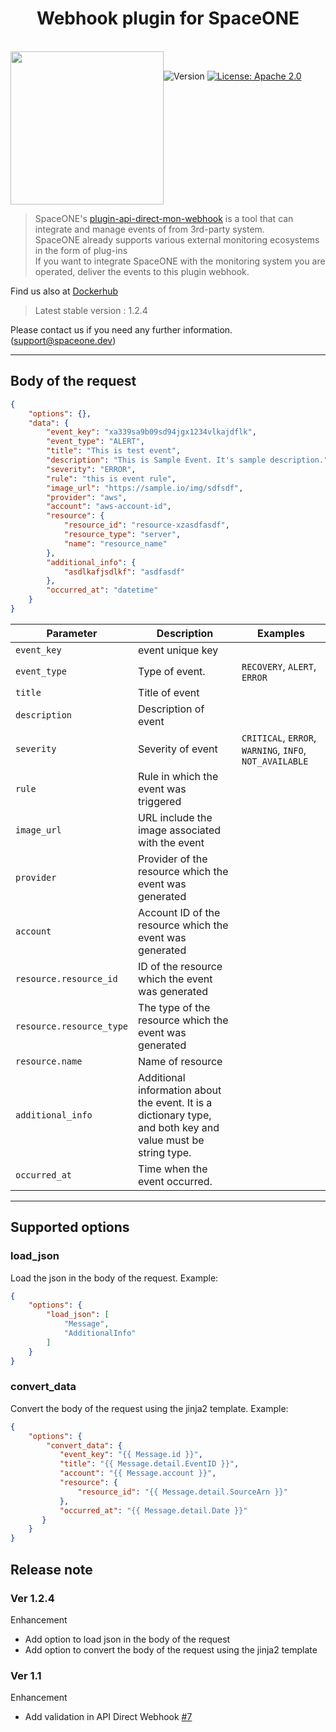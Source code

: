 <h1 align="center">Webhook plugin for SpaceONE</h1>  

<br/>  
<div align="center" style="display:flex;">  
  <img width="245" src="https://user-images.githubusercontent.com/35549653/76694897-de236300-66bb-11ea-9ace-b9edde9c12da.png">  
  <p> 
   <br>
    <img  alt="Version"  src="https://img.shields.io/badge/version-1.1-blue.svg?cacheSeconds=2592000"  />    
    <a  href="https://www.apache.org/licenses/LICENSE-2.0"  target="_blank">  
        <img  alt="License: Apache 2.0"  src="https://img.shields.io/badge/License-Apache 2.0-yellow.svg"  />  
    </a> 
    </p> 
</div>    



> SpaceONE's [plugin-api-direct-mon-webhook](https://github.com/spaceone-dev/plugin-api-direct-mon-webhook) 
 is a tool that can integrate and manage events of from 3rd-party system.   
> SpaceONE already supports various external monitoring ecosystems in the form of plug-ins   
> If you want to integrate SpaceONE with the monitoring system you are operated, deliver the events to this plugin webhook.

Find us also at [Dockerhub](https://hub.docker.com/repository/docker/spaceone/plugin-api-direct-mon-webhook)
> Latest stable version : 1.2.4

Please contact us if you need any further information. (support@spaceone.dev)

---

## Body of the request

```json
{
    "options": {},
    "data": {
        "event_key": "xa339sa9b09sd94jgx1234vlkajdflk",
        "event_type": "ALERT",
        "title": "This is test event",
        "description": "This is Sample Event. It's sample description.",
        "severity": "ERROR",
        "rule": "this is event rule",
        "image_url": "https://sample.io/img/sdfsdf",
        "provider": "aws",
        "account": "aws-account-id",
        "resource": {
            "resource_id": "resource-xzasdfasdf",
            "resource_type": "server",
            "name": "resource_name"
        },
        "additional_info": {
            "asdlkafjsdlkf": "asdfasdf"
        },
        "occurred_at": "datetime"
    }
}
```

| **Parameter**            | **Description**      | **Examples**  |
|--------------------------| -------------------- | ------------- | 
| `event_key`              | event unique key     | |
| `event_type`             | Type of event.       | `RECOVERY`, `ALERT`, `ERROR` |
| `title`                  | Title of event       | |
| `description`            | Description of event | |
| `severity`               | Severity of event    | `CRITICAL`, `ERROR`, `WARNING`, `INFO`, `NOT_AVAILABLE` |
| `rule`                   | Rule in which the event was triggered                  | |
| `image_url`              | URL include the image associated with the event        | |
| `provider`               | Provider of the resource which the event was generated | |
| `account`                | Account ID of the resource which the event was generated| |
| `resource.resource_id`   | ID of the resource which the event was generated       | |
| `resource.resource_type` | The type of the resource which the event was generated | |
| `resource.name`          | Name of resource | |
| `additional_info`        | Additional information about the event. It is a dictionary type, and both key and value must be string type.| |
| `occurred_at`            | Time when the event occurred. | |
---

## Supported options
### load_json
Load the json in the body of the request.
Example:
```json
{
    "options": {
        "load_json": [
            "Message",
            "AdditionalInfo"
        ]
    }
}
```

### convert_data
Convert the body of the request using the jinja2 template.
Example:
```json
{
    "options": {
        "convert_data": {
           "event_key": "{{ Message.id }}",
           "title": "{{ Message.detail.EventID }}",
           "account": "{{ Message.account }}",
           "resource": {
               "resource_id": "{{ Message.detail.SourceArn }}"
           },
           "occurred_at": "{{ Message.detail.Date }}"
       }
    }
}
```

## Release note

### Ver 1.2.4
Enhancement
- Add option to load json in the body of the request
- Add option to convert the body of the request using the jinja2 template

### Ver 1.1

Enhancement
- Add validation in API Direct Webhook [#7](https://github.com/spaceone-dev/plugin-api-direct-mon-webhook/issues/7)
